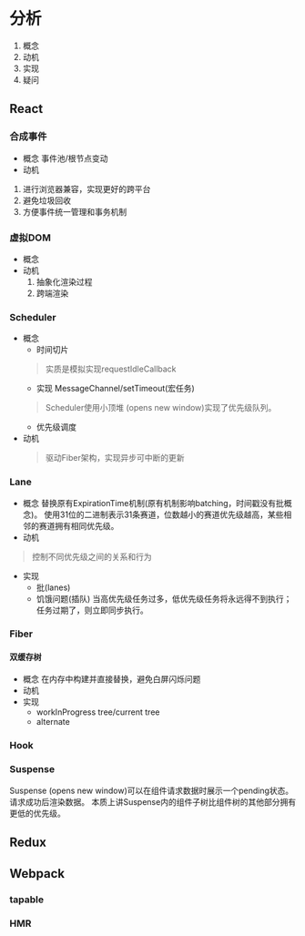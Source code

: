 # 分析
1. 概念
2. 动机
3. 实现
4. 疑问
## React
### 合成事件
- 概念
事件池/根节点变动
- 动机
1. 进行浏览器兼容，实现更好的跨平台
2. 避免垃圾回收
3. 方便事件统一管理和事务机制
### 虚拟DOM
- 概念
- 动机
  1. 抽象化渲染过程
  2. 跨端渲染
### Scheduler
- 概念
  - 时间切片
  > 实质是模拟实现requestIdleCallback
    - 实现
    MessageChannel/setTimeout(宏任务)
    > Scheduler使用小顶堆 (opens new window)实现了优先级队列。
  - 优先级调度
- 动机
  > 驱动Fiber架构，实现异步可中断的更新


### Lane
- 概念
替换原有ExpirationTime机制(原有机制影响batching，时间戳没有批概念)。
使用31位的二进制表示31条赛道，位数越小的赛道优先级越高，某些相邻的赛道拥有相同优先级。
- 动机
> 控制不同优先级之间的关系和行为
- 实现
  - 批(lanes)
  - 饥饿问题(插队)
  当高优先级任务过多，低优先级任务将永远得不到执行；任务过期了，则立即同步执行。
### Fiber
#### 双缓存树
- 概念
在内存中构建并直接替换，避免白屏闪烁问题
- 动机
- 实现
  - workInProgress tree/current tree
  - alternate
### Hook
### Suspense
Suspense (opens new window)可以在组件请求数据时展示一个pending状态。请求成功后渲染数据。
本质上讲Suspense内的组件子树比组件树的其他部分拥有更低的优先级。
## Redux
## Webpack
### tapable
### HMR
